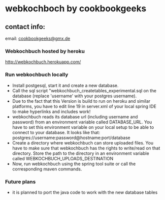 webkochboch by cookbookgeeks
============================
contact info:
-------------
email:		cookbookgeeks@gmx.de

### Webkochbuch hosted by heroku
http://webkochbuch.herokuapp.com/

### Run webkochbuch locally

 - Install postgesql, start it and create a new database.
 - Call the sql script "webkochbuch_createtables_experimental.sql on the database (replace 'username' with your postgres username).
 - Due to the fact that this Version is build to run on heroku and similar platforms, 
  you have to edit line 19 in server.xml of your local spring IDE to make hyperlinks and includes work!
 - webkochbuch reads its database url (including username and password) from an environment variable called DATABASE_URL.
   You have to set this environment variable on your local setup to be able to connect to your database.
   It looks like that: postgres://username:password@hostname:port/database
 - Create a directory where webkochbuch can store uploaded files. You have to make sure that webkochbuch has the rights to write/read on that directory. Store the path to the directory in an environment variable called WEBKOCHBUCH_UPLOADS_DESTINATION
 - Now, run webkochbuch using the spring tool suite or call the corresponding maven commands.
  
### Future plans

 - it is planned to port the java code to work with the new database tables

